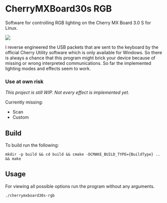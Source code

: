 # CherryMXBoard30s RGB

Software for controlling RGB lighting on the    Cherry MX Board 3.0 S    for Linux.

![](doc/img/cherrymx30s_demo.gif)

I reverse engineered the USB packets that are sent to the keyboard by the official Cherry Utility software which is only available for Windows. So there is always a chance that this program might brick your device because of missing or wrong interpreted communications. So far the implemented lighting modes and effects seem to work. 

### **Use at own risk**

*This project is still WIP. Not every effect is implemented yet.*

Currently missing:
- Scan
- Custom

## Build

To build run the following:

```
mkdir -p build && cd build && cmake -DCMAKE_BUILD_TYPE={BuildType} .. && make
```

## Usage

For viewing all possible options run the program without any arguments.

```
./cherrymxboard30s-rgb
```